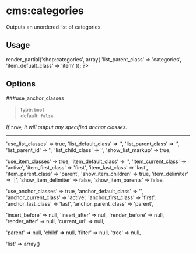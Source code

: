 # cms:categories
Outputs an unordered list of categories.

## Usage
  <?
    $this->render_partial('shop:categories', array(
      'list_parent_class' => 'categories',
      'item_defualt_class' => 'item'
    ));
  ?>

## Options

###use_anchor_classes
> type: `bool`  
> default: `false`

*If `true`, it will output any specified anchor classes.*

---
'use_list_classes' => true,
'list_default_class' => '',
'list_parent_class' => '',
'list_parent_id' => '',
'list_child_class' => '',
'show_list_markup' => true,

'use_item_classes' => true,
'item_default_class' => '',
'item_current_class' => 'active',
'item_first_class' => 'first',
'item_last_class' => 'last',
'item_parent_class' => 'parent',
'show_item_children' => true,
'item_delimiter' => '|',
'show_item_delimiter' => false,
'show_item_parents' => false,

'use_anchor_classes' => true,
'anchor_default_class' => '',
'anchor_current_class' => 'active',
'anchor_first_class' => 'first',
'anchor_last_class' => 'last',
'anchor_parent_class' => 'parent',

'insert_before' => null,
'insert_after' => null,
'render_before' => null,
'render_after' => null,
'current_url' => null,

'parent' => null,
'child' => null,
'filter' => null,
'tree' => null,

'list' => array()
